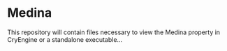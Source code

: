 # Medina

This repository will contain files necessary to view the Medina property in CryEngine or a standalone executable...

